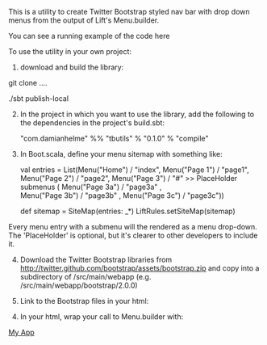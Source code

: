 This is a utility to create Twitter Bootstrap styled nav bar with drop down menus from the output of Lift's Menu.builder.

You can see a running example of the code here <TBC>

To use the utility in your own project:

1. download and build the library:

git clone ....

./sbt publish-local

2. In the project in which you want to use the library, add the following to the dependencies in the project's build.sbt:

    "com.damianhelme" %% "tbutils" % "0.1.0" % "compile"

3. In Boot.scala, define your menu sitemap with something like:

    val entries = List(Menu("Home") / "index",
         Menu("Page 1") / "page1",
         Menu("Page 2") / "page2",
         Menu("Page 3") / "#"  >> PlaceHolder submenus (
             Menu("Page 3a") / "page3a" ,  
             Menu("Page 3b") / "page3b" ,
             Menu("Page 3c") / "page3c"))
        
    def sitemap = SiteMap(entries: _*)
    LiftRules.setSiteMap(sitemap)

Every menu entry with a submenu will the rendered as a menu drop-down. The 'PlaceHolder' is optional, but it's clearer to
other developers to include it.

4) Download the Twitter Bootstrap libraries from http://twitter.github.com/bootstrap/assets/bootstrap.zip and copy into 
a subdirectory of /src/main/webapp (e.g. /src/main/webapp/bootstrap/2.0.0)

5) Link to the Bootstrap files in your html:
<link rel="stylesheet" type="text/css" href="/bootstrap/2.0.0/bootstrap.css">
<script id="bootstrap-dropdown" src="/bootstrap/2.0.0/js/bootstrap-dropdown.js" type="text/javascript"></script>


4) In your html, wrap your call to Menu.builder with: 
  <div class="topbar">
    <div class="fill">
      <div class="container">
        <a class="brand" href="/">My App</a> 
        <span class="lift:TBNav.menuToTBNav?eager_eval=true"> 
          <span data-lift="lift:Menu.builder?top:class=nav;li_item:class=active;linkToSelf=true;expandAll=true"></span>
        </span>
      </div>
    </div>
  </div>




